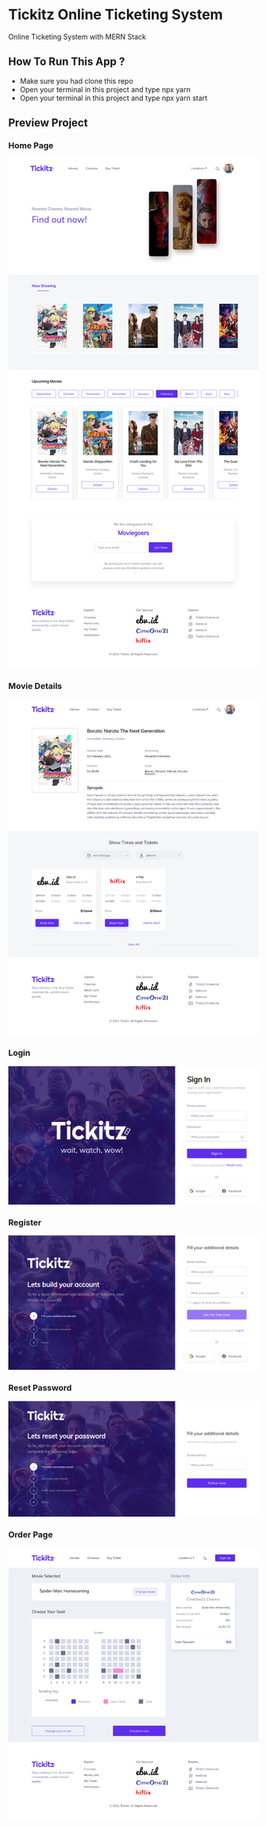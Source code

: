 # Tickitz Online Ticketing System
Online Ticketing System with MERN Stack

## How To Run This App ?
- Make sure you had clone this repo
- Open your terminal in this project and type npx yarn 
- Open your terminal in this project and type npx yarn start

## Preview Project

### Home Page
![alt text](https://github.com/mathiuskormasela12/tickitz-react-bootstrap/blob/main/home.png?raw=true)

### Movie Details
![alt text](https://github.com/mathiuskormasela12/tickitz-react-bootstrap/blob/main/details.png?raw=true)

### Login
![alt text](https://github.com/mathiuskormasela12/tickitz-react-bootstrap/blob/main/Login.png?raw=true)

### Register
![alt text](https://github.com/mathiuskormasela12/tickitz-react-bootstrap/blob/main/Register.png?raw=true)

### Reset Password
![alt text](https://github.com/mathiuskormasela12/tickitz-react-bootstrap/blob/main/reset-password.png?raw=true)

### Order Page
![alt text](https://github.com/mathiuskormasela12/tickitz-react-bootstrap/blob/main/order.png?raw=true)